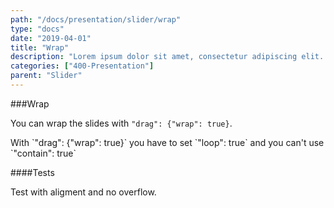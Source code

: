 ```yaml
---
path: "/docs/presentation/slider/wrap"
type: "docs"
date: "2019-04-01"
title: "Wrap"
description: "Lorem ipsum dolor sit amet, consectetur adipiscing elit. Nunc tempus laoreet leo sit amet iaculis."
categories: ["400-Presentation"]
parent: "Slider"
---
```


###Wrap

You can wrap the slides with `"drag": {"wrap": true}`.

<div class="alert alert--primary">
  <div class="alert_content">
    With `"drag": {"wrap": true}` you have to set `"loop": true` and you can't use `"contain": true`
  </div>
</div>

<demo>
  <div class="demo_item" data-iframe="demos/docs/presentation/slider/wrap" data-name="wrap">
  </div>
</demo>

####Tests

Test with aligment and no overflow.

<demo>
  <div class="demo_item" data-iframe="demos/docs/presentation/slider/wrap-left" data-name="left">
  </div>
  <div class="demo_item" data-iframe="demos/docs/presentation/slider/wrap-right" data-name="right">
  </div>
</demo>